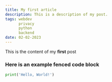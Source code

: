 ```yaml
---
title: My first article
description: This is a description of my post.
tags: webdev
      privacy
      python
      backend
date: 02-02-2023
---
```

This is the content of my **first** post

### Here is an example fenced code block

``` python
print('Hello, World!')
```
